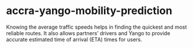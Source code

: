 # accra-yango-mobility-prediction
Knowing the average traffic speeds helps in finding the quickest and most reliable routes. It also allows partners’ drivers and Yango to provide accurate estimated time of arrival (ETA) times for users.
